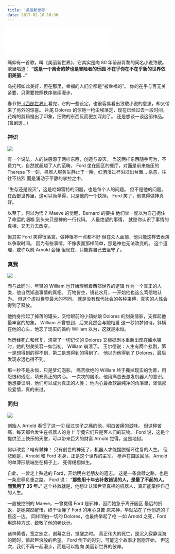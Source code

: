 ```yaml
---
title: '美丽新世界'
date: 2017-02-10 10:36
---
```


<iframe frameborder="no" border="0" marginwidth="0" marginheight="0" width=330 height=86 src="//music.163.com/outchain/player?type=2&id=28949128&auto=0&height=66" style="margin-left: -10px;"></iframe>

痛仰有一首歌，叫《美丽新世界》，它其实是向 80 年前赫胥黎的同名小说致敬。
歌里唱道：
**“这是一个离奇的梦也是冒险者的乐园
不在乎你在不在乎新的世界依旧美丽…”**

乌托邦如此美好，但在那里，幸福的人们全都是“被幸福的”。
你的在乎与否无关紧要，只需要按照秩序继续漫步。

春节把[《西部世界》](https://movie.douban.com/subject/2338055/)看完，它的一些设定，也很容易看出致敬小说的意思，却又带来了另外的惊喜。
片尾 Dolores 的惊艳一枪尘埃落定，现在已经过去一段时间，花哨的剪辑褪出了印象，细微的东西反而更加深刻了。
还是想谈一谈这部作品。(含剧透…)

<!-- more -->

### 神识

![](/assets/blogImg/xbsj-1.jpg)

有一个说法，人的快感源于两样东西，创造与毁灭。
当这两样东西随手可为，不费力气，自然就超越了人的范畴。
Ford 坐在园区的餐厅，对面是前来施压的 Theresa
下一刻，机器人服务生静止于一瞬，红酒漫过杯沿溢出台面…
杀意，往往不热烈
而是涌动于平静的掌控之中。

“生存还是毁灭”，这是哈姆雷特的问题，也是每个人的问题。
但不是他的问题。
在西部世界里，这可以简单得，只是他的一个抉择。
Ford 笑了，他觉得做神真好。

以至于，何以为悟？
Maeve 的觉醒，Bernard 的要挟
他们曾一度以为自己扼住了命运的咽喉
到头来只是神的一行代码。
人最绝望的事情，
就是你认识了事情的真相，又无力去改变。

但其实 Ford 笑得很落寞，做神根本一点都不好
但在众人面前，他只能这样去表演以争取时间。
因为有些事情，不像表面那样简单，那是神也无法改变的。
这个道理，或许以前 Arnold 会懂
但现在，只能靠自己去坚守了。

### 真我

![](/assets/blogImg/xbsj-2.jpg)

而与此同时，年轻的 William 也开始理解着西部世界的逻辑
作为一个真正的人类，他自然知道事情的真相。
万物皆空，镜花水月，一开始他也这么笃信地认为。
但这个虚拟世界最大的不同，
就是没有现代社会的各种束缚，真实的人性会得到了释放。

他拘身捡起了掉落的罐头，交给眼前的小镇姑娘
Dolores 的甜美倩影，支撑起他最丰富的想象。
William 不曾想到，后来竟然会与她相爱
这一秒如梦如诗，斜横在他的心头，他忘了现实的婚约
William 以为，这就是永恒。

当历经死亡和修复，清空了一切记忆的 Dolores
又根据剧本重新出现在甜水镇时，她的甜美笑容一如当初。
William 崩溃了。
王尔德说：人生有两个悲剧，第一是想得到的得不到，第二是想得到的得到了。
他以为他得到了 Dolores，最后发现永远也得不到。

那一秒不是永恒，只是梦幻泡影。
痛苦欲绝的 William 终于撕掉现实的伪善，用怨恨和残忍，填充真正的内心。
一次次的屠杀，他用痛苦去激发机器人的意识。
他想要证明，他们可以成为真正的人类；
他内心最柔软最纯净的角落里，坚信那段爱情，真的来过。

### 同归

![](/assets/blogImg/xbsj-3.jpg)

创始人 Arnold 看惯了这一切
经过丧子之痛的他，明白苦痛的滋味。
但这种苦痛，每天都会发生在机器人的身上
毕竟它们只是客人们的玩物。
Ford 说，这是个提供至上快乐的天堂，可以带来巨大的财富
Arnold 觉得，这是地狱。

何以改变？唯有弑神！
只有创世的神死了，机器人才能摆脱循环往复的人生。
但悲剧是，Arnold 和 Ford 本身，正是这个世界的主宰。
枪声在园区回荡，Arnold 的单薄形骸端坐在椅子上，
死得栩栩如生。

自此，一曾走上殊途的 Ford，开始明白老朋友的遗志。
这是一条救赎之路，也是一条忍辱负重之路。
Ford 说：
“**那些用十年去补救错误的人，是最了不起的人。**
**而我用了 35 年。**”
这个补救就是，他想让认知世界真相的机器人，真正能掌控自己的人生。

一直被控制的 Maeve，一曾觉得 Ford 是邪神，因而她急于离开园区
最后的折返，是她突然醒悟，终于读懂了 Ford 的用心良苦
原来神，早就站在了他创造的子民这一边。
同样明白一切的 Dolores，也最终举起了枪
一如 Arnold 之死，Ford 用这种方式，致敬了他的老伙计。

诸神黄昏，宽之恕之，谢幕之日，觉醒之时。
真正伟大的死亡，是沉入寂静深海的同时，惊起巨浪般的希望。
Ford 倒下的时刻，可能这个故事才刚刚开始，
但这次，我们不再一起漫步，而是可以跑向
美丽新世界的彼岸。
